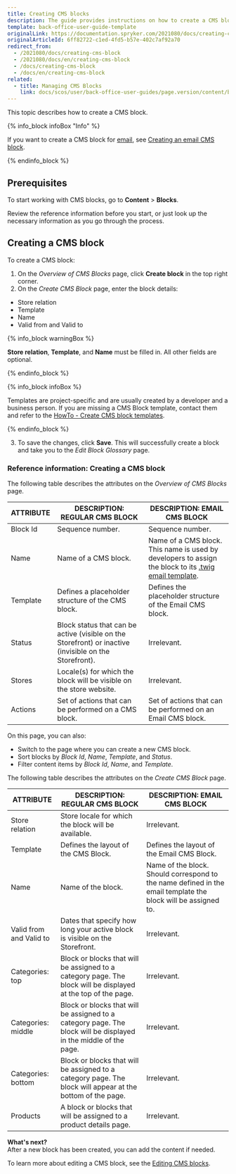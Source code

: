 ```yaml
---
title: Creating CMS blocks
description: The guide provides instructions on how to create a CMS block in the Back Office.
template: back-office-user-guide-template
originalLink: https://documentation.spryker.com/2021080/docs/creating-cms-block
originalArticleId: 6ff82722-c1ed-4fd5-b57e-402c7af92a70
redirect_from:
  - /2021080/docs/creating-cms-block
  - /2021080/docs/en/creating-cms-block
  - /docs/creating-cms-block
  - /docs/en/creating-cms-block
related:
  - title: Managing CMS Blocks
    link: docs/scos/user/back-office-user-guides/page.version/content/blocks/managing-cms-blocks.html
---
```


This topic describes how to create a CMS block.

{% info_block infoBox "Info" %}

If you want to create a CMS block for [email](/docs/scos/user/features/{{page.version}}/cms-feature-overview/email-as-a-cms-block-overview.html), see [Creating an email CMS block](/docs/scos/user/back-office-user-guides/{{page.version}}/content/blocks/managing-content-of-emails-via-cms-blocks.html#creating-an-email-cms-block).

{% endinfo_block %}

## Prerequisites

To start working with CMS blocks, go to **Content** > **Blocks**.

Review the reference information before you start, or just look up the necessary information as you go through the process.

## Creating a CMS block

To create a CMS block:

1. On the *Overview of CMS Blocks* page,  click  **Create block** in the top right corner.
2. On the *Create CMS Block* page, enter the block details:

* Store relation
* Template
* Name
* Valid from and Valid to

{% info_block warningBox %}

**Store relation**, **Template**, and **Name** must be filled in. All other fields are optional.

{% endinfo_block %}

{% info_block infoBox %}

Templates are project-specific and are usually created by a developer and a business person. If you are missing a CMS Block template, contact them and refer to the [HowTo - Create CMS block templates](/docs/scos/dev/tutorials-and-howtos/howtos/feature-howtos/cms/howto-create-cms-templates.html#cms-block-template).

{% endinfo_block %}

3. To save the changes, click **Save**. This will successfully create a block and take you to the *Edit Block Glossary* page.


### Reference information: Creating a CMS block

The following table describes the attributes on the *Overview of CMS Blocks* page.

| ATTRIBUTE | DESCRIPTION: REGULAR CMS BLOCK | DESCRIPTION:  EMAIL CMS BLOCK |
| --- | --- | --- |
| Block Id | Sequence number. | Sequence number. |
| Name | Name of a CMS block. | Name of a CMS block. <br> This name is used by developers to assign the block to its [.twig email template](/docs/scos/user/features/{{page.version}}/cms-feature-overview/email-as-a-cms-block-overview.html#email-template).
| Template | Defines a placeholder structure of the CMS block. | Defines the placeholder structure of the Email CMS block. |
| Status | Block status that can be active (visible on the Storefront) or inactive (invisible on the Storefront). | Irrelevant. |
| Stores | Locale(s) for which the block will be visible on the store website. | Irrelevant. |
| Actions | Set of actions that can be performed on a CMS block. | Set of actions that can be performed on an Email CMS block. |

On this page, you can also:

* Switch to the page where you can create a new CMS block.
* Sort blocks by *Block Id*, *Name*, *Template*, and *Status*.
* Filter content items by *Block Id*, *Name*, and *Template*.

The following table describes the attributes on the *Create CMS Block* page.

| ATTRIBUTE  | DESCRIPTION: REGULAR CMS BLOCK | DESCRIPTION: EMAIL CMS BLOCK |
| --- | --- | --- |
| Store relation |  Store locale for which the block will be available. | Irrelevant. |
| Template | Defines the layout of the CMS Block. | Defines the layout of the Email CMS Block.
| Name | Name of the block. | Name of the block. Should correspond to the name defined in the email template the block will be assigned to. |
| Valid from and Valid to | Dates that specify how long your active block is visible on the Storefront. | Irrelevant. |
| Categories: top | Block or blocks that will be assigned to a category page.  The block will be displayed at the top of the page. | Irrelevant. |
| Categories: middle |  Block or blocks that will be assigned to a category page. The block will be displayed in the middle of the page. | Irrelevant. |
| Categories: bottom | Block or blocks that will be assigned to a category page. The block will appear at the bottom of the page. | Irrelevant. |
| Products | A block or blocks that will be assigned to a product details page. | Irrelevant. |

**What's next?**
<br>After a new block has been created, you can add the content if needed.

To learn more about editing a CMS block, see the [Editing CMS blocks](/docs/scos/user/back-office-user-guides/{{page.version}}/content/blocks/managing-cms-blocks.html#editing-blocks).
